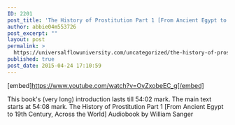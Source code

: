 ```yaml
---
ID: 2201
post_title: 'The History of Prostitution Part 1 [From Ancient Egypt to 19th Century, Across the World] Audiobook'
author: abbie04m553726
post_excerpt: ""
layout: post
permalink: >
  https://universalflowuniversity.com/uncategorized/the-history-of-prostitution-part-1-from-ancient-egypt-to-19th-century-across-the-world-audiobook/
published: true
post_date: 2015-04-24 17:10:59
---
```

[embed]https://www.youtube.com/watch?v=OyZxobeEC_g[/embed]<br>
<p>This book's (very long) introduction lasts till 54:02 mark. The main text starts at  54:08 mark.
The History of Prostitution Part 1 [From Ancient Egypt to 19th Century, Across the World] Audiobook by William Sanger</p>